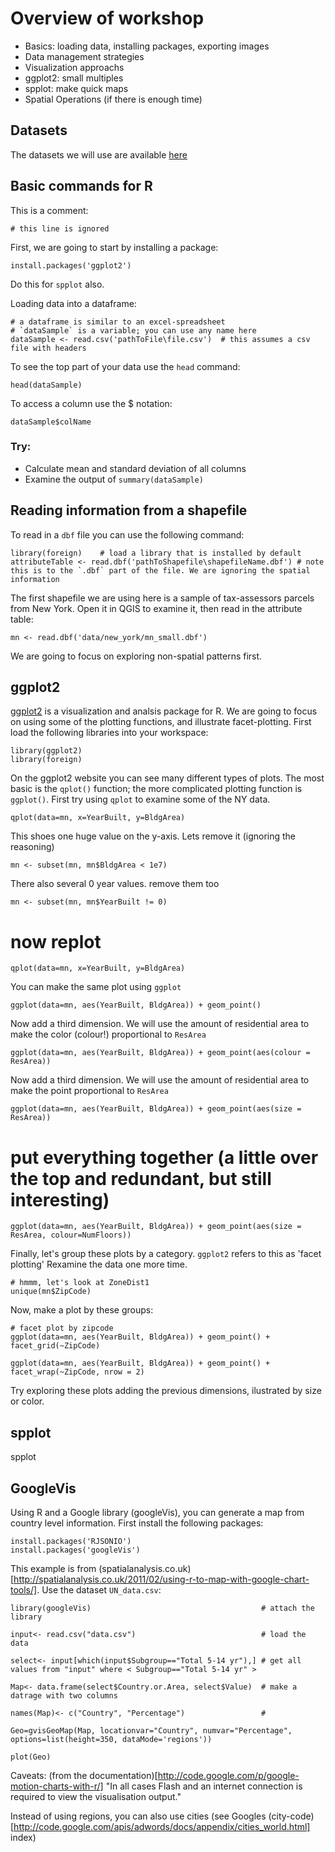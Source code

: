 # Overview of workshop

* Basics: loading data, installing packages, exporting images
* Data management strategies
* Visualization approachs
* ggplot2: small multiples
* spplot: make quick maps
* Spatial Operations (if there is enough time)

## Datasets
The datasets we will use are available [here](http://)


## Basic commands for R

This is a comment:

	# this line is ignored
	
First, we are going to start by installing a package:

	install.packages('ggplot2')	

Do this for `spplot` also.

Loading data into a dataframe:

	# a dataframe is similar to an excel-spreadsheet
	# `dataSample` is a variable; you can use any name here
	dataSample <- read.csv('pathToFile\file.csv')  # this assumes a csv file with headers
	
To see the top part of your data use the `head` command:

	head(dataSample)
	
To access a column use the $ notation:

	dataSample$colName
	
### Try:
* Calculate mean and standard deviation of all columns
* Examine the output of `summary(dataSample)`

## Reading information from a shapefile

To read in a `dbf` file you can use the following command:
	
	library(foreign) 	# load a library that is installed by default
	attributeTable <- read.dbf('pathToShapefile\shapefileName.dbf') # note this is to the `.dbf` part of the file. We are ignoring the spatial information

The first shapefile we are using here is a sample of tax-assessors parcels from New York. Open it in QGIS to examine it, then read in the attribute table:

	mn <- read.dbf('data/new_york/mn_small.dbf')
	
We are going to focus on exploring non-spatial patterns first.
	

## ggplot2

[ggplot2](http://had.co.nz/ggplot2/) is a visualization and analsis package for R. We are going to focus on using some of the plotting functions, and illustrate facet-plotting. First load the following libraries into your workspace:

	library(ggplot2)
	library(foreign)
	
On the ggplot2 website you can see many different types of plots. The most basic is the `qplot()` function; the more complicated plotting function is `ggplot()`. First try using `qplot` to examine some of the NY data.

	qplot(data=mn, x=YearBuilt, y=BldgArea)
	
This shoes one huge value on the y-axis. Lets remove it (ignoring the reasoning)

	mn <- subset(mn, mn$BldgArea < 1e7)

There also several 0 year values. remove them too
	
	mn <- subset(mn, mn$YearBuilt != 0)

# now replot
	
	qplot(data=mn, x=YearBuilt, y=BldgArea)
	
You can make the same plot using `ggplot`

	ggplot(data=mn, aes(YearBuilt, BldgArea)) + geom_point() 	
	
Now add a third dimension. We will use the amount of residential area to make the color (colour!) proportional to `ResArea`

	ggplot(data=mn, aes(YearBuilt, BldgArea)) + geom_point(aes(colour = ResArea))
	
Now add a third dimension. We will use the amount of residential area to make the point proportional to `ResArea`

	ggplot(data=mn, aes(YearBuilt, BldgArea)) + geom_point(aes(size = ResArea))
	
# put everything together (a little over the top and redundant, but still interesting)

	ggplot(data=mn, aes(YearBuilt, BldgArea)) + geom_point(aes(size = ResArea, colour=NumFloors))
	
Finally, let's group these plots by a category.
`ggplot2` refers to this as 'facet plotting'
Rexamine the data one more time.

	# hmmm, let's look at ZoneDist1
	unique(mn$ZipCode)
	
Now, make a plot by these groups:
	
	# facet plot by zipcode
	ggplot(data=mn, aes(YearBuilt, BldgArea)) + geom_point() + facet_grid(~ZipCode)

	ggplot(data=mn, aes(YearBuilt, BldgArea)) + geom_point() + facet_wrap(~ZipCode, nrow = 2)
	
Try exploring these plots adding the previous dimensions, ilustrated by size or color.
	
		
## spplot

spplot




## GoogleVis

Using R and a Google library (googleVis), you can generate a map from country level information. First install the following packages:

	install.packages('RJSONIO')
	install.packages('googleVis')

This example is from (spatialanalysis.co.uk)[http://spatialanalysis.co.uk/2011/02/using-r-to-map-with-google-chart-tools/]. Use the dataset `UN_data.csv`:

	library(googleVis)										# attach the library
	
	input<- read.csv("data.csv")							# load the data	
	
	select<- input[which(input$Subgroup=="Total 5-14 yr"),]	# get all values from "input" where < Subgroup=="Total 5-14 yr" >
	
	Map<- data.frame(select$Country.or.Area, select$Value)  # make a datrage with two columns
	
	names(Map)<- c("Country", "Percentage")					# 
	
	Geo=gvisGeoMap(Map, locationvar="Country", numvar="Percentage",	options=list(height=350, dataMode='regions'))
	
	plot(Geo)


Caveats: (from the documentation)[http://code.google.com/p/google-motion-charts-with-r/] "In all cases Flash and an internet connection is required to view the visualisation output."

Instead of using regions, you can also use cities (see Googles (city-code)[http://code.google.com/apis/adwords/docs/appendix/cities_world.html] index)

